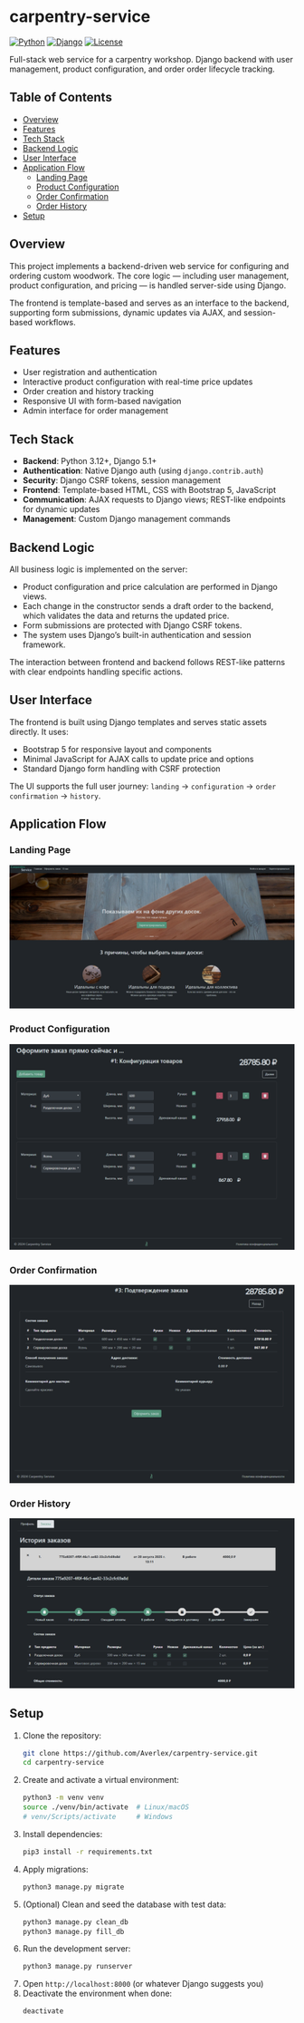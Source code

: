 # carpentry-service

[![Python](https://img.shields.io/badge/Python-3.12+-blue?logo=python&logoColor=white)](https://www.python.org)
[![Django](https://img.shields.io/badge/Django-5.1+-red?logo=django&logoColor=white)](https://www.djangoproject.com)
[![License](https://img.shields.io/badge/license-MIT-blue.svg)](LICENSE)

Full-stack web service for a carpentry workshop. Django backend with user management, product configuration, and order order lifecycle tracking.

## Table of Contents

- [Overview](#overview)
- [Features](#features)
- [Tech Stack](#tech-stack)
- [Backend Logic](#backend-logic)
- [User Interface](#user-interface)
- [Application Flow](#application-flow)
  - [Landing Page](#landing-page)
  - [Product Configuration](#product-configuration)
  - [Order Confirmation](#order-confirmation)
  - [Order History](#order-history)
- [Setup](#setup)

## Overview

This project implements a backend-driven web service for configuring and ordering custom woodwork. The core logic — including user management, product configuration, and pricing — is handled server-side using Django.

The frontend is template-based and serves as an interface to the backend, supporting form submissions, dynamic updates via AJAX, and session-based workflows.

## Features

- User registration and authentication
- Interactive product configuration with real-time price updates
- Order creation and history tracking
- Responsive UI with form-based navigation
- Admin interface for order management

## Tech Stack

- **Backend**: Python 3.12+, Django 5.1+
- **Authentication**: Native Django auth (using `django.contrib.auth`)
- **Security**: Django CSRF tokens, session management
- **Frontend**: Template-based HTML, CSS with Bootstrap 5, JavaScript
- **Communication**: AJAX requests to Django views; REST-like endpoints for dynamic updates
- **Management**: Custom Django management commands

## Backend Logic

All business logic is implemented on the server:

- Product configuration and price calculation are performed in Django views.
- Each change in the constructor sends a draft order to the backend, which validates the data and returns the updated price.
- Form submissions are protected with Django CSRF tokens.
- The system uses Django’s built-in authentication and session framework.

The interaction between frontend and backend follows REST-like patterns with clear endpoints handling specific actions.

## User Interface

The frontend is built using Django templates and serves static assets directly. It uses:

- Bootstrap 5 for responsive layout and components
- Minimal JavaScript for AJAX calls to update price and options
- Standard Django form handling with CSRF protection

The UI supports the full user journey: `landing` → `configuration` → `order confirmation` → `history`.

## Application Flow

### Landing Page

![Landing Page](screenshots/landing.png)

### Product Configuration

![Configurator](screenshots/order.png)

### Order Confirmation

![Order Confirmation](screenshots/order_confirm.png)

### Order History

![Order History](screenshots/orders_done.png)

## Setup

1. Clone the repository:
   ```bash
   git clone https://github.com/Averlex/carpentry-service.git
   cd carpentry-service
   ```
2. Create and activate a virtual environment:
   ```bash
   python3 -m venv venv
   source ./venv/bin/activate  # Linux/macOS
   # venv/Scripts/activate     # Windows
   ```
3. Install dependencies:
   ```bash
   pip3 install -r requirements.txt
   ```
4. Apply migrations:
   ```bash
   python3 manage.py migrate
   ```
5. (Optional) Clean and seed the database with test data:
   ```bash
   python3 manage.py clean_db
   python3 manage.py fill_db
   ```
6. Run the development server:
   ```bash
   python3 manage.py runserver
   ```
7. Open `http://localhost:8000` (or whatever Django suggests you)
8. Deactivate the environment when done:
   ```bash
   deactivate
   ```
